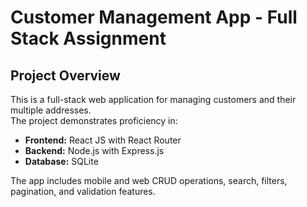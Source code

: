 # Customer Management App - Full Stack Assignment

## Project Overview
This is a full-stack web application for managing customers and their multiple addresses.  
The project demonstrates proficiency in:

- **Frontend:** React JS with React Router  
- **Backend:** Node.js with Express.js  
- **Database:** SQLite  

The app includes mobile and web CRUD operations, search, filters, pagination, and validation features.



